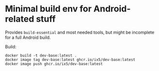 # Minimal build env for Android-related stuff

Provides `build-essential` and most needed tools, but might be incomplete for a
full Android build.

Build:
```
docker build -t dev-base:latest .
docker image tag dev-base:latest ghcr.io/ix5/dev-base:latest
docker image push ghcr.io/ix5/dev-base:latest
```

